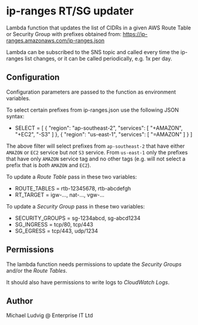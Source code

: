 ip-ranges RT/SG updater
=======================

Lambda function that updates the list of CIDRs in a given AWS Route Table
or Security Group with prefixes obtained from:
https://ip-ranges.amazonaws.com/ip-ranges.json

Lambda can be subscribed to the SNS topic and called every time the ip-ranges
list changes, or it can be called periodically, e.g. 1x per day.

Configuration
-------------

Configuration parameters are passed to the function as environment variables.

To select certain prefixes from ip-ranges.json use the following
JSON syntax:

* SELECT = [
	{
		"region": "ap-southeast-2",
		"services": [ "+AMAZON", "+EC2", "-S3" ]
    },
	{
		"region": "us-east-1",
		"services": [ "=AMAZON" ]
	}
]

The above filter will select prefixes from `ap-southeast-2` that
have either `AMAZON` or `EC2` service but _not_ `S3` service.
From `us-east-1` only the prefixes that have only `AMAZON` service
tag and no other tags (e.g. will not select a prefix that is _both_
`AMAZON` and `EC2`).

To update a _Route Table_ pass in these two variables:

* ROUTE_TABLES = rtb-12345678, rtb-abcdefgh
* RT_TARGET = igw-..., nat-..., vgw-...

To update a _Security Group_ pass in these two variables:

* SECURITY_GROUPS = sg-1234abcd, sg-abcd1234
* SG_INGRESS = tcp/80, tcp/443
* SG_EGRESS = tcp/443, udp/1234

Permissions
-----------

The lambda function needs permissions to update the _Security Groups_ and/or
the _Route Tables_.

It should also have permissions to write logs to _CloudWatch Logs_.

Author
------

Michael Ludvig @ Enterprise IT Ltd
